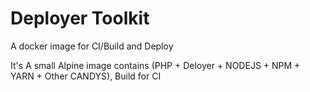 # Deployer Toolkit

A docker image for CI/Build and Deploy

It's A small Alpine image contains (PHP + Deloyer + NODEJS + NPM + YARN + Other CANDYS), Build for CI 